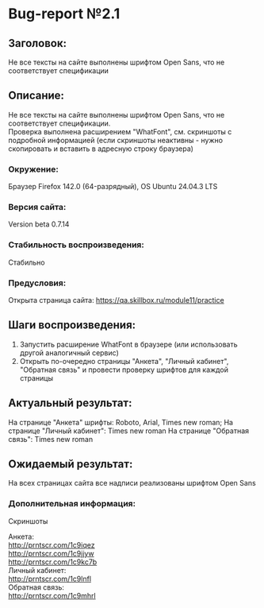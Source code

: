 # Bug-report №2.1  

## Заголовок:

Не все тексты на сайте выполнены шрифтом Open Sans, что не соответствует спецификации

## Описание:
 
Не все тексты на сайте выполнены шрифтом Open Sans, что не соответствует спецификации.  
Проверка выполнена расширением "WhatFont", см. скриншоты с подробной информацией (если скриншоты неактивны - нужно скопировать и вставить в адресную строку браузера)

### Окружение:

Браузер Firefox 142.0 (64-разрядный), OS Ubuntu 24.04.3 LTS

### Версия сайта:

Version beta 0.7.14

### Стабильность воспроизведения:

Стабильно

### Предусловия:

Открыта страница сайта: https://qa.skillbox.ru/module11/practice

## Шаги воспроизведения:

1. Запустить расширение WhatFont в браузере (или использовать другой аналогичный сервис)
2. Открыть по-очередно страницы "Анкета", "Личный кабинет", "Обратная связь" и провести проверку шрифтов для каждой страницы

## Актуальный результат:

На странице "Анкета" шрифты: Roboto, Arial, Times new roman;
На странице "Личный кабинет": Times new roman
На странице "Обратная связь":  Times new roman

## Ожидаемый результат:

На всех страницах сайта все надписи реализованы шрифтом Open Sans

### Дополнительная информация:

Скриншоты
 
Анкета:  
http://prntscr.com/1c9iqez  
http://prntscr.com/1c9jjyw  
http://prntscr.com/1c9kc7b  
Личный кабинет:  
http://prntscr.com/1c9lnfl  
Обратная связь:  
http://prntscr.com/1c9mhrl  